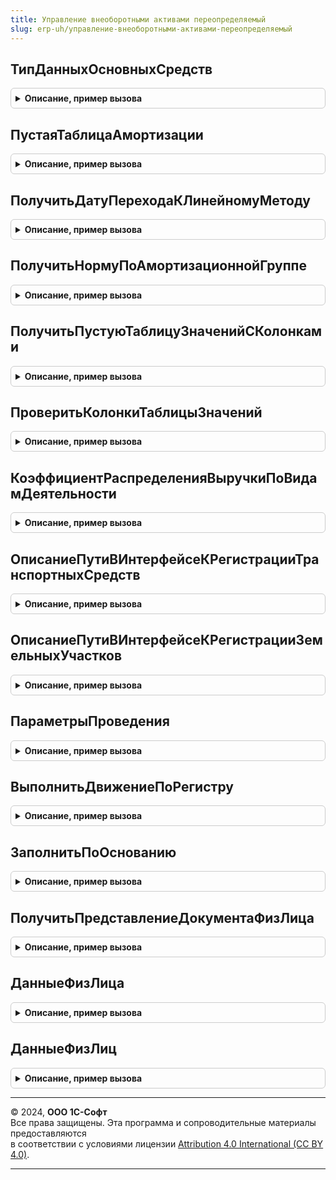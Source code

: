 ```yaml
---
title: Управление внеоборотными активами переопределяемый
slug: erp-uh/управление-внеоборотными-активами-переопределяемый
---
```



## ТипДанныхОсновныхСредств
<details style="margin: 1em 0; padding: 0.5em; border: 1px solid #ccc; border-radius: 6px;">

<summary style="font-weight: bold; cursor: pointer;">Описание, пример вызова</summary>

```bsl
// ПРОГРАММНЫЙ ИНТЕРФЕЙС

// Возвращает тип ссылка на справочник для хранения основных средст
//
// Возвращаемое значение:
// 		Тип - Тип ссылки на справочник ОС
//
Функция ТипДанныхОсновныхСредств() Экспорт
```

Пример вызова
```bsl
Результат = УправлениеВнеоборотнымиАктивамиПереопределяемый.ТипДанныхОсновныхСредств() 
```
</details>

## ПустаяТаблицаАмортизации
<details style="margin: 1em 0; padding: 0.5em; border: 1px solid #ccc; border-radius: 6px;">

<summary style="font-weight: bold; cursor: pointer;">Описание, пример вызова</summary>

```bsl

// РАСПРЕДЕЛЕНИЕ АМОРТИЗАЦИИ ПО НАПРАВЛЕНИЯМ ЗАТРАТ

Функция ПустаяТаблицаАмортизации() Экспорт
```

Пример вызова
```bsl
Результат = УправлениеВнеоборотнымиАктивамиПереопределяемый.ПустаяТаблицаАмортизации() 
```
</details>

## ПолучитьДатуПереходаКЛинейномуМетоду
<details style="margin: 1em 0; padding: 0.5em; border: 1px solid #ccc; border-radius: 6px;">

<summary style="font-weight: bold; cursor: pointer;">Описание, пример вызова</summary>

```bsl

// АМОРТИЗАЦИЯ НЕМАТЕРИАЛЬНЫХ АКТИВОВ

Функция ПолучитьДатуПереходаКЛинейномуМетоду(ДатаРасчета, Организация) Экспорт
```

Пример вызова
```bsl
Результат = УправлениеВнеоборотнымиАктивамиПереопределяемый.ПолучитьДатуПереходаКЛинейномуМетоду(ДатаРасчета, Организация) 
```
</details>

## ПолучитьНормуПоАмортизационнойГруппе
<details style="margin: 1em 0; padding: 0.5em; border: 1px solid #ccc; border-radius: 6px;">

<summary style="font-weight: bold; cursor: pointer;">Описание, пример вызова</summary>

```bsl

Функция ПолучитьНормуПоАмортизационнойГруппе(АмортизационнаяГруппа) Экспорт
```

Пример вызова
```bsl
Результат = УправлениеВнеоборотнымиАктивамиПереопределяемый.ПолучитьНормуПоАмортизационнойГруппе(АмортизационнаяГруппа) 
```
</details>

## ПолучитьПустуюТаблицуЗначенийСКолонками
<details style="margin: 1em 0; padding: 0.5em; border: 1px solid #ccc; border-radius: 6px;">

<summary style="font-weight: bold; cursor: pointer;">Описание, пример вызова</summary>

```bsl

// ПРОЧИЕ

// Возвращает пустую таблицу значений с заранее созданными колонками
// Нужно для создания пустых таблиц значения для дальнейшей
//   обработки в функциях "ПодготовитьПараметры*"
//
Функция ПолучитьПустуюТаблицуЗначенийСКолонками(СтруктураКолонок) Экспорт
```

Пример вызова
```bsl
Результат = УправлениеВнеоборотнымиАктивамиПереопределяемый.ПолучитьПустуюТаблицуЗначенийСКолонками(СтруктураКолонок) 
```
</details>

## ПроверитьКолонкиТаблицыЗначений
<details style="margin: 1em 0; padding: 0.5em; border: 1px solid #ccc; border-radius: 6px;">

<summary style="font-weight: bold; cursor: pointer;">Описание, пример вызова</summary>

```bsl

// Возвращает список обязательных колонок (через запятую), отсутствующих в таблице значений
//
//Параметры:
//	Таблица 			- <ТаблицаЗначений> - проверяемая таблица
//	ОбязательныеКолонки - <Строка> - имена колонок, которые обязательно должны присутствовать в таблице
//
//Возвращаемое значение:
//	<Строка> - имена отсутствующих в таблице колонок через запятую
Функция ПроверитьКолонкиТаблицыЗначений(Таблица, ОбязательныеКолонки) Экспорт
```

Пример вызова
```bsl
Результат = УправлениеВнеоборотнымиАктивамиПереопределяемый.ПроверитьКолонкиТаблицыЗначений(Таблица, ОбязательныеКолонки));
```
</details>

## КоэффициентРаспределенияВыручкиПоВидамДеятельности
<details style="margin: 1em 0; padding: 0.5em; border: 1px solid #ccc; border-radius: 6px;">

<summary style="font-weight: bold; cursor: pointer;">Описание, пример вызова</summary>

```bsl

// Определяет коэффициент распределения выручки по видам деятельности
// (ЕНВД / не ЕНВД) за период.
//
// Параметры:
//  Организация - СправочникСсылка.Организации - Организация.
//  НачДата     - Дата - Начало периода расчета.
//	КонДата     - Дата - Окончание периода расчета.
//
// Возвращаемое значение:
//  Число - Коэффициент распределения расходов по видам деятельности.
//
Функция КоэффициентРаспределенияВыручкиПоВидамДеятельности(Организация, Знач НачДата, Знач КонДата) Экспорт
```

Пример вызова
```bsl
Результат = УправлениеВнеоборотнымиАктивамиПереопределяемый.КоэффициентРаспределенияВыручкиПоВидамДеятельности(Организация, НачДата, КонДата) 
```
</details>

## ОписаниеПутиВИнтерфейсеКРегистрацииТранспортныхСредств
<details style="margin: 1em 0; padding: 0.5em; border: 1px solid #ccc; border-radius: 6px;">

<summary style="font-weight: bold; cursor: pointer;">Описание, пример вызова</summary>

```bsl

// Функция возвращает строку с описание для пользователя ссылки в интерфейсе,
// где расположен регистр сведений "Регистрация транспортных средств".
//
// Возвращаемое значение:
//	 Строка.
//
Функция ОписаниеПутиВИнтерфейсеКРегистрацииТранспортныхСредств() Экспорт
```

Пример вызова
```bsl
Результат = УправлениеВнеоборотнымиАктивамиПереопределяемый.ОписаниеПутиВИнтерфейсеКРегистрацииТранспортныхСредств() 
```
</details>

## ОписаниеПутиВИнтерфейсеКРегистрацииЗемельныхУчастков
<details style="margin: 1em 0; padding: 0.5em; border: 1px solid #ccc; border-radius: 6px;">

<summary style="font-weight: bold; cursor: pointer;">Описание, пример вызова</summary>

```bsl

// Функция возвращает строку с описание для пользователя ссылки в интерфейсе,
// где расположен регистр сведений "Параметры начисления земельного налога".
//
// Возвращаемое значение:
//	 Строка.
//
Функция ОписаниеПутиВИнтерфейсеКРегистрацииЗемельныхУчастков() Экспорт
```

Пример вызова
```bsl
Результат = УправлениеВнеоборотнымиАктивамиПереопределяемый.ОписаниеПутиВИнтерфейсеКРегистрацииЗемельныхУчастков() 
```
</details>

## ПараметрыПроведения
<details style="margin: 1em 0; padding: 0.5em; border: 1px solid #ccc; border-radius: 6px;">

<summary style="font-weight: bold; cursor: pointer;">Описание, пример вызова</summary>

```bsl

////////////////////////////////////////////////////////////////////////////////
// ПРОЦЕДУРЫ И ФУНКЦИИ РАБОТЫ С ДВИЖЕНИЯМИ ДОКУМЕНТОВ

Функция ПараметрыПроведения(ИсходнаяТаблица, СписокКолонок) Экспорт
```

Пример вызова
```bsl
Результат = УправлениеВнеоборотнымиАктивамиПереопределяемый.ПараметрыПроведения(ИсходнаяТаблица, СписокКолонок) 
```
</details>

## ВыполнитьДвижениеПоРегистру
<details style="margin: 1em 0; padding: 0.5em; border: 1px solid #ccc; border-radius: 6px;">

<summary style="font-weight: bold; cursor: pointer;">Описание, пример вызова</summary>

```bsl

// Выполняет движение по регистру.
//
// Параметры:
//  НаборДвижений   - набор движений регистра.
//
Процедура ВыполнитьДвижениеПоРегистру(НаборДвижений, ВидДвижения = Неопределено) Экспорт
```

Пример вызова
```bsl
УправлениеВнеоборотнымиАктивамиПереопределяемый.ВыполнитьДвижениеПоРегистру(НаборДвижений, ВидДвижения);
```
</details>

## ЗаполнитьПоОснованию
<details style="margin: 1em 0; padding: 0.5em; border: 1px solid #ccc; border-radius: 6px;">

<summary style="font-weight: bold; cursor: pointer;">Описание, пример вызова</summary>

```bsl

// Процедура предназначена для заполнения общих реквизитов документов по документу основанию,
//	вызывается в обработчиках событий "ОбработкаЗаполнения" в модулях документов.
//
// Параметры:
//  ДокументОбъект  - объект редактируемого документа,
//  ДокументОснование - объект документа основания
//  КопироватьПодразделение - булево - если да - подразделение организации берется из документа-основания,
//										если нет - из реквизита СчетОрганизации или настройки пользователя
//
Процедура ЗаполнитьПоОснованию(ДокументОбъект, ДокументОснование, КопироватьПодразделение = Истина) Экспорт
```

Пример вызова
```bsl
УправлениеВнеоборотнымиАктивамиПереопределяемый.ЗаполнитьПоОснованию(ДокументОбъект, ДокументОснование, КопироватьПодразделение);
```
</details>

## ПолучитьПредставлениеДокументаФизЛица
<details style="margin: 1em 0; padding: 0.5em; border: 1px solid #ccc; border-radius: 6px;">

<summary style="font-weight: bold; cursor: pointer;">Описание, пример вызова</summary>

```bsl

///////////////////////////////////////////////////////////////////////////////
// ПРОЦЕДУРЫ И ФУНКЦИИ РАБОТЫ С ФИЗЛИЦАМИ

// Получение представления для документа, удостоверяющего личность
//
// Параметры:
//  ДанныеФизЛица  - Коллекция данных физ. лица (структура, строка таблицы, ...), содержащая значения:
//                   ВидДокумента, ДокументСерия, Номер, ДатаВыдачи, КемВыдан.
//
// Возвращаемое значение:
//   Строка   - Представление документа, удостоверяющего личность.
//
Функция ПолучитьПредставлениеДокументаФизЛица(ДанныеФизЛица) Экспорт
```

Пример вызова
```bsl
Результат = УправлениеВнеоборотнымиАктивамиПереопределяемый.ПолучитьПредставлениеДокументаФизЛица(ДанныеФизЛица));
```
</details>

## ДанныеФизЛица
<details style="margin: 1em 0; padding: 0.5em; border: 1px solid #ccc; border-radius: 6px;">

<summary style="font-weight: bold; cursor: pointer;">Описание, пример вызова</summary>

```bsl

// Функция возвращает совокупность данных о физическом лице в виде структуры,
// В совокупность данных входит ФИО, должность в заданной организации,
// паспортные данные и др.
//
// Параметры:
//  Организация  - СправочникСсылка.Организации - организация, по которой
//                 определяется должность и подразделение работника
//  ФизЛицо      - СправочникСсылка.ФизическиеЛица - физическое лицо,
//                 по которому возвращается совокупность данных
//  ДатаСреза    - Дата - дата, на которую считываются данные
//  ФИОКратко    - Булево - если Истина (по умолчанию), Представление физ.лица включает фамилию и инициалы, если Ложь - фамилию и полностью имя и отчество
//
// Возвращаемое значение:
//  Структура    - Структура с совокупностью данных о физическом лице:
//                 - Фамилия
//                 - Имя
//                 - Отчество
//                 - Представление (Фамилия И.О.)
//                 - Подразделение
//                 - ВидДокумента
//                 - Серия
//                 - Номер
//                 - ДатаВыдачи
//                 - КемВыдан
//                 - КодПодразделения
//
Функция ДанныеФизЛица(Организация, ФизЛицо, ДатаСреза, ФИОКратко = Истина) Экспорт
```

Пример вызова
```bsl
Результат = УправлениеВнеоборотнымиАктивамиПереопределяемый.ДанныеФизЛица(Организация, ФизЛицо, ДатаСреза, ФИОКратко);
```
</details>

## ДанныеФизЛиц
<details style="margin: 1em 0; padding: 0.5em; border: 1px solid #ccc; border-radius: 6px;">

<summary style="font-weight: bold; cursor: pointer;">Описание, пример вызова</summary>

```bsl

// Функция возвращает совокупность данных о физических лицах в виде таблицы
// значений. В совокупность данных входит ФИО, должность в заданной
// организации, паспортные данные и др.
//
// Параметры:
//  Организация  - СправочникСсылка.Организации - организация, по которой
//                 определяется должность и подразделение работника(ов)
//  ФизЛицо      - СправочникСсылка.ФизическиеЛица или Массив - физическое лицо
//                 или список физ. лиц, по которым возвращается совокупность
//                 данных
//  ДатаСреза    - Дата - дата, на которую считываются данные
//
// Возвращаемое значение:
//  ТаблицаЗначений - Таблица с совокупностью данных о физическом лице.
//                  Колонки: возвращаемой таблицы:
//                  - Фамилия
//                  - Имя
//                  - Отчество
//                  - Представление (Фамилия И.О.)
//                  - Подразделение
//                  - ВидДокумента
//                  - Серия
//                  - Номер
//                  - ДатаВыдачи
//                  - КемВыдан
//                  - КодПодразделения
//
Функция ДанныеФизЛиц(Организация, ФизЛицо, ДатаСреза) Экспорт
```

Пример вызова
```bsl
Результат = УправлениеВнеоборотнымиАктивамиПереопределяемый.ДанныеФизЛиц(Организация, ФизЛицо, ДатаСреза) 
```
</details>

---

© 2024, **ООО 1С-Софт**  
Все права защищены. Эта программа и сопроводительные материалы предоставляются  
в соответствии с условиями лицензии [Attribution 4.0 International (CC BY 4.0)](https://creativecommons.org/licenses/by/4.0/legalcode).

---
